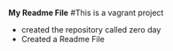 **My Readme File**
#This is a vagrant project
* created the repository called zero day
* Created a Readme File
